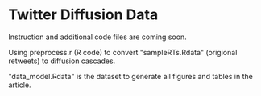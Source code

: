 # Twitter Diffusion Data

Instruction and additional code files are coming soon.

Using preprocess.r (R code) to convert "sampleRTs.Rdata" (origional retweets) to diffusion cascades. 

"data_model.Rdata" is the dataset to generate all figures and tables in the article.
